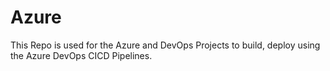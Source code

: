 # Azure
This Repo is used for the Azure and DevOps Projects to build, deploy using the Azure DevOps CICD Pipelines.

